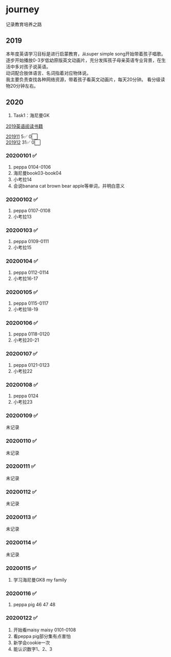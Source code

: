 # journey
记录教育培养之路
## 2019
本年度英语学习目标是进行启蒙教育，从super simple song开始带着孩子唱歌。  
逐步开始播放0-3岁低幼原版英文动画片，充分发挥孩子母亲英语专业背景，在生活中多对孩子说英语。  
动词配合肢体语言、名词指着对应物体说。  
我主要负责查找各种网络资源，带着孩子看英文动画片，每天20分钟。
看分级读物20分钟左右。  

## 2020
1. Task1：海尼曼GK

[2019英语阅读书籍](book/2019/english/list.md)   

[201911](book/2019/201911/record.md)    5:white_check_mark:    0:white_large_square:  
[201912](book/2019/201912/record.md)    31:white_check_mark:   0:white_large_square:  


### 20200101  :white_check_mark:
1. peppa 0104-0106
2. 海尼曼book03-book04
3. 小考拉14
4. 会说banana cat brown bear apple等单词，并明白意义

### 20200102  :white_check_mark:
1. peppa 0107-0108
2. 小考拉13

### 20200103  :white_check_mark:
1. peppa 0109-0111
2. 小考拉15

### 20200104  :white_check_mark:
1. peppa 0112-0114
2. 小考拉16-17

### 20200105  :white_check_mark:
1. peppa 0115-0117
2. 小考拉18-19

### 20200106  :white_check_mark:
1. peppa 0118-0120
2. 小考拉20-21

### 20200107  :white_check_mark:
1. peppa 0121-0123
2. 小考拉22

### 20200108  :white_check_mark:
1. peppa 0124
2. 小考拉23

### 20200109  :white_check_mark:
未记录

### 20200110  :white_check_mark:
未记录

### 20200111  :white_check_mark:
未记录

### 20200112  :white_check_mark:
未记录

### 20200113  :white_check_mark:
未记录

### 20200114  :white_check_mark:
未记录

### 20200115  :white_check_mark:
1. 学习海尼曼GK8 my family

### 20200116  :white_check_mark:
1. peppa pig 46 47 48


### 20200122  :white_check_mark:
1. 开始看maisy maisy 0101-0108
2. 看peppa pig部分集有点害怕
3. 新学会cookie一次
4. 能认识数字1、2、3